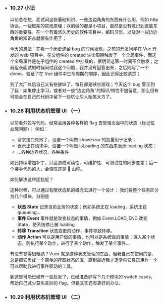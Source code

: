 - ### 10.27 小记

  以前总在想，面试问这些基础知识、一些边边角角的东西有什么用，例如 http 协议，一些框架的实现原理；以前做的都是小项目，自然是没有意识到这些东西的重要性，在一个有着悠久历史的软件项目中，编码习惯，以及对一些边边角角的知识点就很有作用了；

  今天的想法：在看一个历史遗留 bug 的时候发现，之前的开发同学在 Vue 开发的 web 项目中，在父组件的 created 生命周期触发了一个全局事件，而这个全局事件是在子组件的 created 中挂载的，很明显这第一时间不会触发；之前组长面试的时候问过我这个问题，我并没有回答出来，之后则写了一个 demo，验证了在 Vue 组件中生命周期的顺序，因此记得比较清楚；

  到了大厂以后自己又有些放纵了，每日都是峡谷游戏；今天这个 bug 警示到了我：如果停止学习，或者对一些“边边角角”的知识/特性不加留意，那么很有可能会在自己的代码中留下一些坑让后人贻笑大方了。

- ### 10.28 利用状态机管理 UI （一）

  以前看外包写代码，经常会用各种各样的 flag 去管理页面中的状态（标记位处理问题）；
  例如：

  - 请求接口失败了，设置一个叫做 showError 的变量用于记录；
  - 表示正在请求中，设置一个叫做 isLoading 的东西来表示 loading 状态；
  - ...各种边界状况、各种条件

  如此持续增加补丁，只会造成可读性、可维护性、可测试性的同步变差；后一个接手代码的人，会惊叹这是 💩 山吧。

  如何解决这种困扰呢？

  这种时候，可以通过有限状态机的概念去进行一个设计：
  我们将整个任务区分为几个模块，分别是

  - **状态 State**
    记录当前业务的状态；例如系统正在 loading，系统正在 queueing...
  - **事件 Event**
    事件就是改变状态的事情，例如 Event.LOAD_END 改变 State，使系统停止被 loading
  - **转移 Transition**
    状态变更的动作，事件导致转移。
  - **动作 Action**
    可以是用户做的事情、也可以是系统做的事情；进入某个状态，则执行某个动作，进行了某个动作，触发了某个事件...

  有没有觉得很眼熟？Vuex 就是这种状态管理的东西，但我自己在使用的是，总是把它当成一个简单的存取状态的库，直到最近我才逐渐将它真正用作一个可以帮助我进行事件驱动的工具。

  到这里可能已经有一些启发了，已经准备好写下几个模块的 switch cases，帮助自己减少莫名其妙的 flag，但是其实还有更好的办法。

- ### 10.29 利用状态机管理 UI （二）
